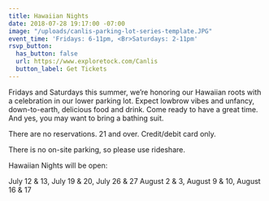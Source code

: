 ```yaml
---
title: Hawaiian Nights
date: 2018-07-28 19:17:00 -07:00
image: "/uploads/canlis-parking-lot-series-template.JPG"
event_time: 'Fridays: 6-11pm, <Br>Saturdays: 2-11pm'
rsvp_button:
  has_button: false
  url: https://www.exploretock.com/Canlis
  button_label: Get Tickets
---
```


Fridays and Saturdays this summer, we’re honoring our Hawaiian roots with a celebration in our lower parking lot. Expect lowbrow vibes and unfancy, down-to-earth, delicious food and drink. Come ready to have a great time. And yes, you may want to bring a bathing suit.

There are no reservations. 21 and over. Credit/debit card only.

There is no on-site parking, so please use rideshare.

Hawaiian Nights will be open:

July 12 & 13, July 19 & 20, July 26 & 27 August 2 & 3, August 9 & 10, August 16 & 17

 